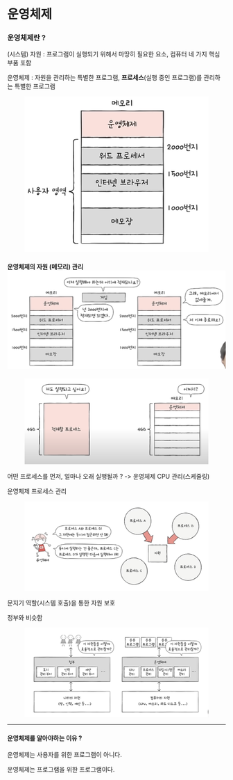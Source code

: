 # 운영체제

### 운영체제란 ?&#x20;

(시스템) 자원 : 프로그램이 실행되기 위해서 마땅히 필요한 요소, 컴퓨터 네 가지 핵심 부품 포함

운영체제 : 자원을 관리하는 특별한 프로그램, **프로세스**(실행 중인 프로그램)를 관리하는 특별한 프로그램

<figure><img src="../.gitbook/assets/image (16).png" alt=""><figcaption></figcaption></figure>

#### 운영체제의 자원 (메모리) 관리 ![](<../.gitbook/assets/image (18).png>)

<figure><img src="../.gitbook/assets/image (19).png" alt=""><figcaption></figcaption></figure>

어떤 프로세스를 먼저, 얼마나 오래 실행될까 ? -> 운영체제 CPU 관리(스케줄링)

운영체제 프로세스 관리

<figure><img src="../.gitbook/assets/image (20).png" alt=""><figcaption></figcaption></figure>

문지기 역할(시스템 호출)을 통한 자원 보호

정부와 비슷함

<figure><img src="../.gitbook/assets/image (21).png" alt=""><figcaption></figcaption></figure>

***

#### 운영체제를 알아야하는 이유 ?&#x20;

운영체제는 사용자를 위한 프로그램이 아니다.&#x20;

운영체제는 프로그램을 위한 프로그램이다.&#x20;
